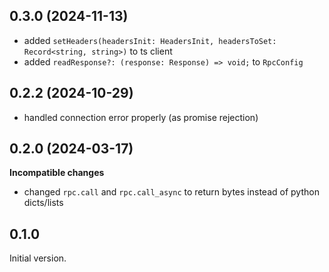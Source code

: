 ## 0.3.0 (2024-11-13)

- added `setHeaders(headersInit: HeadersInit, headersToSet: Record<string, string>)` to ts client
- added `readResponse?: (response: Response) => void;` to `RpcConfig`

## 0.2.2 (2024-10-29)

- handled connection error properly (as promise rejection)


## 0.2.0 (2024-03-17)

**Incompatible changes**

- changed `rpc.call` and `rpc.call_async` to return bytes instead of python
  dicts/lists


## 0.1.0

Initial version.
